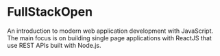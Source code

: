 # FullStackOpen
An introduction to modern web application development with JavaScript. The main focus is on building single page applications with ReactJS that use REST APIs built with Node.js. 

